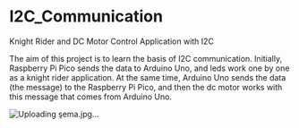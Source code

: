 # I2C_Communication
Knight Rider and DC Motor Control Application with I2C

The aim of this project is to learn the basis of I2C communication. Initially, Raspberry Pi Pico sends the data to Arduino Uno, and leds work one by one as a knight rider application. At the same time, Arduino Uno sends the data (the message) to the Raspberry Pi Pico, and then the dc motor works with this message that comes from Arduino Uno.

![Uploading şema.jpg…]()
